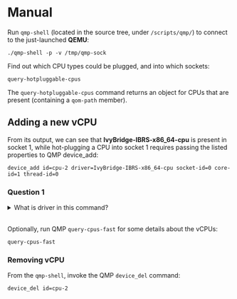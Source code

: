# Manual

Run ```qmp-shell``` (located in the source tree, under ‍‍‍‍```/scripts/qmp/```) to connect to the just-launched **QEMU**:

```shell‍‍‍‍‍‍‍‍‍‍‍‍‍‍‍‍
./qmp-shell -p -v /tmp/qmp-sock
```

Find out which CPU types could be plugged, and into which sockets:

```shell
query-hotpluggable-cpus
```

The ```query-hotpluggable-cpus``` command returns an object for CPUs that are present
(containing a ```qom-path``` member).

## Adding a new vCPU

From its output, we can see that **IvyBridge-IBRS-x86_64-cpu** is present in socket 1,
while hot-plugging a CPU into socket 1 requires passing the listed properties to QMP device_add:

```shell
device_add id=cpu-2 driver=IvyBridge-IBRS-x86_64-cpu socket-id=0 core-id=1 thread-id=0
```

### Question 1

<details>

<summary> What is driver in this command? </summary>

<br />

<pre>
Cpu model type name.
In here it is IvyBridge-IBRS-x86_64-cpu.
</pre>

</details>

<br />

Optionally, run QMP ```query-cpus-fast``` for some details about the vCPUs:

```shell
query-cpus-fast
```

### Removing vCPU

From the ```qmp-shell```, invoke the QMP ```device_del``` command:

```shell
device_del id=cpu-2
```
